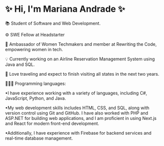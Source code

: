 # ✨ Hi, I'm Mariana Andrade ✨

📚 Student of Software and Web Development.

⚙️ SWE Fellow at Headstarter

👾 Ambassador of Women Techmakers and member at Rewriting the Code, empowering women in tech.

💡 Currently working on an Airline Reservation Management System using Java and SQL.

🛫 Love traveling and expect to finish visiting all states in the next two years.

👩🏽‍💻 Programming languages:

•I have experience working with a variety of languages, including C#, JavaScript, Python, and Java. 

•My web development skills includes HTML, CSS, and SQL, along with version control using Git and GitHub. I have also worked with PHP and ASP.NET for building web applications, and I am proficient in using Next.js and React for modern front-end development. 

•Additionally, I have experience with Firebase for backend services and real-time database management.

